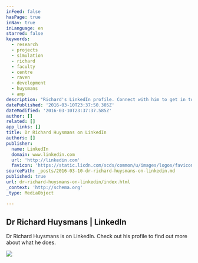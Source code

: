 ```yaml
---
inFeed: false
hasPage: true
inNav: true
inLanguage: en
starred: false
keywords:
  - research
  - projects
  - simulation
  - richard
  - faculty
  - centre
  - raven
  - development
  - huysmans
  - amp
description: "Richard's LinkedIn profile. Connect with him to get in touch."
datePublished: '2016-03-10T23:37:50.305Z'
dateModified: '2016-03-10T23:37:37.585Z'
author: []
related: []
app_links: []
title: Dr Richard Huysmans on LinkedIn
authors: []
publisher:
  name: LinkedIn
  domain: www.linkedin.com
  url: 'http://linkedin.com'
  favicon: 'https://static.licdn.com/scds/common/u/images/logos/favicons/v1/favicon.ico'
sourcePath: _posts/2016-03-10-dr-richard-huysmans-on-linkedin.md
published: true
url: dr-richard-huysmans-on-linkedin/index.html
_context: 'http://schema.org'
_type: MediaObject

---
```

<article style=""><h1>Dr Richard Huysmans | LinkedIn</h1><p>Dr Richard Huysmans is on LinkedIn. Check out his profile to find out more about what he does.</p><img src="https://s3-us-west-2.amazonaws.com/the-grid-img/p/8a48f9cab578fd7ae040abd9a4dc2cf23f7695fb.jpg" /></article>